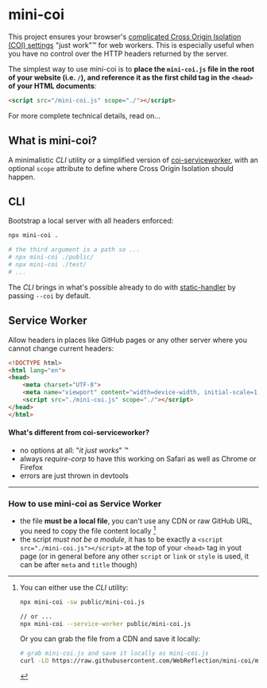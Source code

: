 # mini-coi

This project ensures your browser's
[complicated Cross Origin Isolation (COI) settings](https://developer.mozilla.org/en-US/docs/Web/JavaScript/Reference/Global_Objects/SharedArrayBuffer#security_requirements)
"just work"&#8482; for web workers. This is especially useful when you have no
control over the HTTP headers returned by the server.

The simplest way to use mini-coi is to **place the `mini-coi.js` file in the
root of your website (i.e. `/`), and reference it as the first child tag in the
`<head>` of your HTML documents**:

```html
<script src="/mini-coi.js" scope="./"></script>
```

For more complete technical details, read on...

## What is mini-coi?

A minimalistic *CLI* utility or a simplified version of [coi-serviceworker](https://github.com/gzuidhof/coi-serviceworker), with an optional `scope` attribute to define where Cross Origin Isolation should happen.

## CLI

Bootstrap a local server with all headers enforced:

```sh
npx mini-coi .

# the third argument is a path so ...
# npx mini-coi ./public/
# npx mini-coi ./test/
# ...
```

The *CLI* brings in what's possible already to do with [static-handler](https://github.com/WebReflection/static-handler/tree/main) by passing `--coi` by default.


## Service Worker

Allow headers in places like GitHub pages or any other server where you cannot change current headers:

```html
<!DOCTYPE html>
<html lang="en">
<head>
    <meta charset="UTF-8">
    <meta name="viewport" content="width=device-width, initial-scale=1.0">
    <script src="./mini-coi.js" scope="./"></script>
</head>
</html>
```

#### What's different from coi-serviceworker?

  * no options at all: "*it just works*" ™
  * always *require-corp* to have this working on Safari as well as Chrome or Firefox
  * errors are just thrown in devtools

- - -

### How to use mini-coi as Service Worker

  * the file **must be a local file**, you can't use any CDN or raw GitHub URL, you need to copy the file content locally [^1]
  * the script *must not be a module*, it has to be exactly a `<script src="./mini-coi.js"></script>` at the top of your `<head>` tag in yout page (or in general before any other `script` or `link` or `style` is used, it can be after `meta` and `title` though)

[^1]: You can either use the *CLI* utility:

    ```sh
    npx mini-coi -sw public/mini-coi.js

    // or ...
    npx mini-coi --service-worker public/mini-coi.js
    ```

    Or you can grab the file from a CDN and save it locally:

    ```sh
    # grab mini-coi.js and save it locally as mini-coi.js
    curl -LO https://raw.githubusercontent.com/WebReflection/mini-coi/main/mini-coi.js
    ```
  
